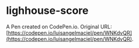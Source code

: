 # lighhouse-score

A Pen created on CodePen.io. Original URL: [https://codepen.io/luisangelmaciel/pen/WNKdvQR](https://codepen.io/luisangelmaciel/pen/WNKdvQR).

